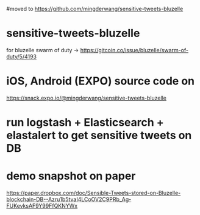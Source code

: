 #moved to 
https://github.com/mingderwang/sensitive-tweets-bluzelle



# sensitive-tweets-bluzelle
for bluzelle swarm of duty -> https://gitcoin.co/issue/bluzelle/swarm-of-duty/5/4193

# iOS, Android (EXPO) source code on 
https://snack.expo.io/@mingderwang/sensitive-tweets-bluzelle

# run logstash + Elasticsearch + elastalert to get sensitive tweets on DB

# demo snapshot on paper
https://paper.dropbox.com/doc/Sensible-Tweets-stored-on-Bluzelle-blockchain-DB--Azru1b5tvaI4LCoOV2C9PRb_Ag-FUKevksAF9Y99FfQKNYWx
